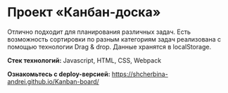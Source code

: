 # Проект «Канбан-доска» 
Отлично подходит для планирования различных задач. Есть возможность сортировки по разным категориям задач реализована с помощью технологии Drag & drop. Данные хранятся в localStorage.

**Стек технологий:** Javascript, HTML, CSS, Webpack

**Ознакомьтесь с deploy-версией:** https://shcherbina-andrei.github.io/Kanban-board/

